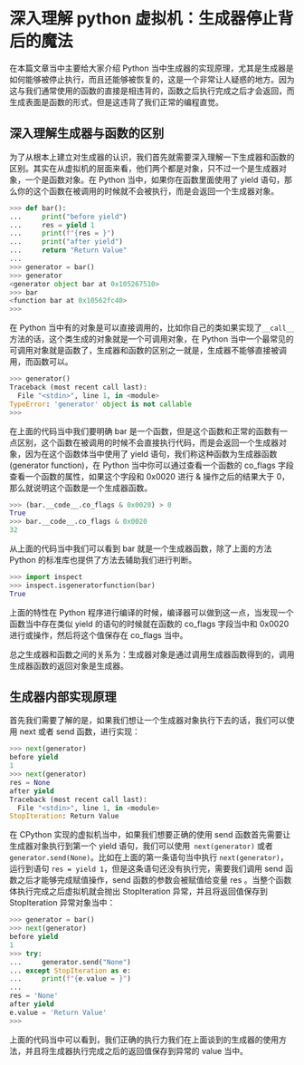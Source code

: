 # 深入理解 python 虚拟机：生成器停止背后的魔法

在本篇文章当中主要给大家介绍 Python 当中生成器的实现原理，尤其是生成器是如何能够被停止执行，而且还能够被恢复的，这是一个非常让人疑惑的地方。因为这与我们通常使用的函数的直接是相违背的，函数之后执行完成之后才会返回，而生成表面是函数的形式，但是这违背了我们正常的编程直觉。



## 深入理解生成器与函数的区别

为了从根本上建立对生成器的认识，我们首先就需要深入理解一下生成器和函数的区别。其实在从虚拟机的层面来看，他们两个都是对象，只不过一个是生成器对象，一个是函数对象。在 Python 当中，如果你在函数里面使用了 yield 语句，那么你的这个函数在被调用的时候就不会被执行，而是会返回一个生成器对象。

```python
>>> def bar():
...     print("before yield")
...     res = yield 1
...     print(f"{res = }")
...     print("after yield")
...     return "Return Value"
...
>>> generator = bar()
>>> generator
<generator object bar at 0x105267510>
>>> bar
<function bar at 0x10562fc40>
>>>
```

在 Python 当中有的对象是可以直接调用的，比如你自己的类如果实现了`__call__`方法的话，这个类生成的对象就是一个可调用对象，在 Python 当中一个最常见的可调用对象就是函数了，生成器和函数的区别之一就是，生成器不能够直接被调用，而函数可以。

```python
>>> generator()
Traceback (most recent call last):
  File "<stdin>", line 1, in <module>
TypeError: 'generator' object is not callable
>>>
```

在上面的代码当中我们要明确 bar 是一个函数，但是这个函数和正常的函数有一点区别，这个函数在被调用的时候不会直接执行代码，而是会返回一个生成器对象，因为在这个函数体当中使用了 yield 语句，我们称这种函数为生成器函数 (generator function)，在 Python 当中你可以通过查看一个函数的 co_flags 字段查看一个函数的属性，如果这个字段和 0x0020 进行 & 操作之后的结果大于 0，那么就说明这个函数是一个生成器函数。

```python
>>> (bar.__code__.co_flags & 0x0020) > 0
True
>>> bar.__code__.co_flags & 0x0020
32
```

从上面的代码当中我们可以看到 bar 就是一个生成器函数，除了上面的方法 Python 的标准库也提供了方法去辅助我们进行判断。

```python
>>> import inspect
>>> inspect.isgeneratorfunction(bar)
True
```

上面的特性在 Python 程序进行编译的时候，编译器可以做到这一点，当发现一个函数当中存在类似 yield 的语句的时候就在函数的 co_flags 字段当中和 0x0020 进行或操作，然后将这个值保存在 co_flags 当中。

总之生成器和函数之间的关系为：生成器对象是通过调用生成器函数得到的，调用生成器函数的返回对象是生成器。

## 生成器内部实现原理

首先我们需要了解的是，如果我们想让一个生成器对象执行下去的话，我们可以使用 next 或者 send 函数，进行实现：

```python
>>> next(generator)
before yield
1
>>> next(generator)
res = None
after yield
Traceback (most recent call last):
  File "<stdin>", line 1, in <module>
StopIteration: Return Value
```

在 CPython 实现的虚拟机当中，如果我们想要正确的使用 send 函数首先需要让生成器对象执行到第一个 yield 语句，我们可以使用` next(generator)` 或者 `generator.send(None)`。比如在上面的第一条语句当中执行 `next(generator)`，运行到语句 `res = yield 1`，但是这条语句还没有执行完，需要我们调用 send 函数之后才能够完成赋值操作，send 函数的参数会被赋值给变量 res 。当整个函数体执行完成之后虚拟机就会抛出 StopIteration 异常，并且将返回值保存到 StopIteration 异常对象当中：

```python
>>> generator = bar()
>>> next(generator)
before yield
1
>>> try:
...     generator.send("None")
... except StopIteration as e:
...     print(f"{e.value = }")
...
res = 'None'
after yield
e.value = 'Return Value'
>>>
```

上面的代码当中可以看到，我们正确的执行力我们在上面谈到的生成器的使用方法，并且将生成器执行完成之后的返回值保存到异常的 value 当中。

